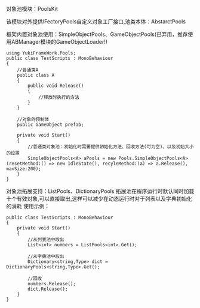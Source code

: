 对象池模块：PoolsKit

该模块对外提供IFectoryPools自定义对象工厂接口,池类本体：AbstarctPools<T>

框架内置对象池使用：SimpleObjectPools、GameObjectPools(已弃用，推荐使用ABManager模块的GameObjectLoader!)
```
using YukiFrameWork.Pools;
public class TestScripts : MonoBehaviour
{
    //普通类A
    public class A
    {
        public void Release()
        {
            //释放时执行的方法
        }
    }

    //对象的预制体
    public GameObject prefab;

    private void Start()
    {
        //普通类对象池：初始化时需要提供初始化方法、回收方法(可为空)、以及初始大小的设置
        SimpleObjectPools<A> aPools = new Pools.SimpleObjectPools<A>(resetMethod:() => new IdleState(), recyleMethod:(a) => a.Release(), maxSize:200);                
    }
}
```
对象池拓展支持：ListPools、DictionaryPools
拓展池在程序运行时默认同时加载十个有效对象,可以直接取出,这样可以减少在动态运行时对于列表以及字典初始化的消耗
使用示例：
```
public class TestScripts : MonoBehaviour
{
    private void Start()
    {
        //从列表池中取出
        List<int> numbers = ListPools<int>.Get();

        //从字典池中取出
        Dictionary<string,Type> dict = DictionaryPools<string,Type>.Get();

        //回收
        numbers.Release();
        dict.Release();
    }
}
```